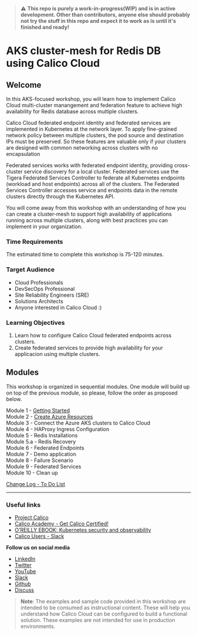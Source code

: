 > :warning: **This repo is purely a work-in-progress(WIP) and is in active development. Other than contributors, anyone else should probably not try the stuff in this repo and expect it to work as is until it's finished and ready!**

# AKS cluster-mesh for Redis DB using Calico Cloud

## Welcome

In this AKS-focused workshop, you will learn how to implement Calico Cloud multi-cluster manangement and federation feature to achieve high availability for Redis database across multiple clusters. 

Calico Cloud federated endpoint identity and federated services are implemented in Kubernetes at the network layer. To apply fine-grained network policy between multiple clusters, the pod source and destination IPs must be preserved. So these features are valuable only if your clusters are designed with common networking across clusters with no encapsulation

Federated services works with federated endpoint identity, providing cross-cluster service discovery for a local cluster. Federated services use the Tigera Federated Services Controller to federate all Kubernetes endpoints (workload and host endpoints) across all of the clusters. The Federated Services Controller accesses service and endpoints data in the remote clusters directly through the Kubernetes API.

You will come away from this workshop with an understanding of how you can create a cluster-mesh to support high availability of applications running across multiple clusters, along with best practices you can implement in your organization.

### Time Requirements

The estimated time to complete this workshop is 75-120 minutes.

### Target Audience

- Cloud Professionals
- DevSecOps Professional
- Site Reliability Engineers (SRE)
- Solutions Architects
- Anyone interested in Calico Cloud :)

### Learning Objectives

1. Learn how to configure Calico Cloud federated endpoints across clusters.
2. Create federated services to provide high availability for your applicacion using multiple clusters.

## Modules

This workshop is organized in sequential modules. One module will build up on top of the previous module, so please, follow the order as proposed below.
 
Module 1 - [Getting Started](/modules/module-01-getting-started.md)  
Module 2 - [Create Azure Resources](/modules/module-02-create-resources.md)  
Module 3 - Connect the Azure AKS clusters to Calico Cloud  
Module 4 - HAProxy Ingress Configuration  
Module 5 - Redis Installations  
Module 5.a - Redis Recovery  
Module 6 - Federated Endpoints  
Module 7 - Demo application  
Module 8 - Failure Scenario  
Module 9 - Federated Services  
Module 10 - Clean up  

[Change Log - To Do List](/ChangeLog-ToDo.md)

--- 

### Useful links

- [Project Calico](https://www.tigera.io/project-calico/)
- [Calico Academy - Get Calico Certified!](https://academy.tigera.io/)
- [O’REILLY EBOOK: Kubernetes security and observability](https://www.tigera.io/lp/kubernetes-security-and-observability-ebook)
- [Calico Users - Slack](https://slack.projectcalico.org/)

**Follow us on social media**

- [LinkedIn](https://www.linkedin.com/company/tigera/)
- [Twitter](https://twitter.com/tigeraio)
- [YouTube](https://www.youtube.com/channel/UC8uN3yhpeBeerGNwDiQbcgw/)
- [Slack](https://calicousers.slack.com/)
- [Github](https://github.com/tigera-solutions/)
- [Discuss](https://discuss.projectcalico.tigera.io/)

> **Note**: The examples and sample code provided in this workshop are intended to be consumed as instructional content. These will help you understand how Calico Cloud can be configured to build a functional solution. These examples are not intended for use in production environments.